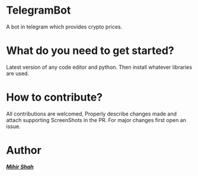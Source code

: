 # TelegramBot
A bot in telegram which provides crypto prices.


# What do you need to get started?
Latest version of any code editor and python. Then install whatever libraries are used.

# How to contribute?
All contributions are welcomed, Properly describe changes made and attach supporting ScreenShots in the PR. For major changes first open an issue.

# Author
<a href="https://github.com/Miihir79">***Mihir Shah***</a>

